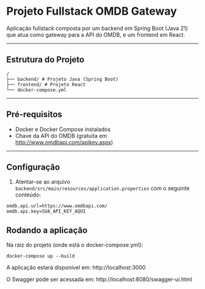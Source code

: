 # Projeto Fullstack OMDB Gateway

Aplicação fullstack composta por um backend em Spring Boot (Java 21) que atua como gateway para a API do OMDB, e um frontend em React.

---

## Estrutura do Projeto
```
/
├── backend/ # Projeto Java (Spring Boot)
├── frontend/ # Projeto React
└── docker-compose.yml
```

---

## Pré-requisitos

- Docker e Docker Compose instalados
- Chave da API do OMDB (gratuita em http://www.omdbapi.com/apikey.aspx)

---

## Configuração

1. Atentar-se ao arquivo `backend/src/main/resources/application.properties` com o seguinte conteúdo:

```properties
omdb.api.url=https://www.omdbapi.com/
omdb.api.key=SUA_API_KEY_AQUI
```

## Rodando a aplicação

Na raiz do projeto (onde está o docker-compose.yml):
```
docker-compose up --build
```
A aplicação estará disponível em: http://localhost:3000

O Swagger pode ser acessada em: http://localhost:8080/swagger-ui.html